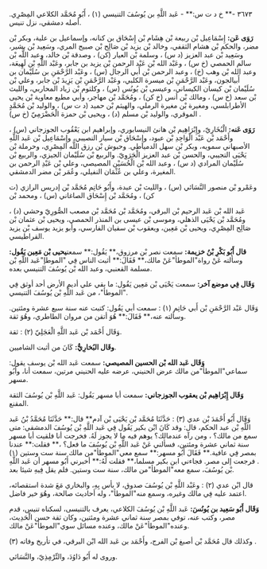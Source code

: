 ٣٦٧٣ -** خ د ت س:** - عَبد اللَّهِ بن يُوسُفَ التنيسي (١) ، أَبُو مُحَمَّد الكلاعي المِصْرِي. أصله دمشقي، نزل تنيس.

**رَوَى عَن:** إِسْمَاعِيل بْن ربيعة بْن هِشَام بْن إِسْحَاق بن كنانه، وإسماعيل بن علية، وبكر بْن مضر، والحكم بْن هشام الثقفي، وخالد بْن يزيد بْن صَالِح بْن صبيح المري، وسَعِيد بْن بشير، وسَعِيد بْن عبد العزيز (د س) ، وسلمة بْن العيار (كن) ، وصدقة بْن خالد، وعبد اللَّه بْن سالم الحمصي (خ س) ، وعَبْد الله بْن عَبْد الرحمن بْن يزيد بن جابر، وعَبْد اللَّهِ بْن لَهِيعَة، وعبد الله بْن وهب (خ) ، وعبد الرحمن بْن أَبي الرجال (س) ، وعَبْد الرَّحْمَنِ بن سُلَيْمان بن أَبيالجون، وعَبْد الرَّحْمَنِ بْن ميسرة الكلبي، وعَبْد الرَّحْمَنِ بْن يَزِيدَ بْن جابر، وعلي بْن سُلَيْمان بْن كيسان الكيساني، وعيسى بْن يُونُس (س) ، وكلثوم بْن زياد المحاربي، والليث بْن سعد (خ س) ، ومالك بْن أنس (خ كن) ، ومُحَمَّد بْن مهاجر، وأبي مطيع معاوية بْن يحيى الأطرابلسي، ومغيرة بْن مغيرة الرملي، والهيثم بْن حميد (د ت س) ، والوليد بْن مُحَمَّدٍ الموقري، والوليد بْن مسلم (د) ، ويحيى بْن حمزة الْحَضْرَمِيّ (خ س) .

**رَوَى عَنه:** الْبُخَارِيّ، وإِبْرَاهِيم بْن هانئ النيسابوري، وإبراهيم ابن يَعْقُوب الجوزجاني (س) ، وأَحْمَد بْن عَبْد الْوَاحِدِ بْن عبود، وإِسْحَاق بْن سيار النصيبي، وإِسْمَاعِيل بْن عَبد اللَّهِ الأصبهاني سمويه، وبكر بْن سهل الدمياطي. وحبوش بْن رزق اللَّه المِصْرِي، وحرملة بْن يَحْيَى التجيبي، والحسن بْن عبد العزيز الْجَرَوِيّ. والربيع بْن سُلَيْمان الجيزي، والربيع بْن سُلَيْمان المرادي (د س) ، وعبد الله بْن الْحُسَيْن المصيصي، وعلي بْن عَبْدِ الرحمن بن المغيرة، وعلي بن عُثْمَان النفيلي، وعُمَر بْن مضر الدمشقي.

وعَمْرو بْن منصور النَّسَائي (س) ، والليث بْن عبدة، وأَبُو حَاتِم مُحَمَّد بْن إدريس الرازي (ت كن) ، ومُحَمَّد بْن إِسْحَاق الصاغاني (س) ، ومحمد بْن

عَبد الله بْن عَبد الرحيم بْن البرقي، ومُحَمَّد بْن مُحَمَّد بْن مصعب الصُّورِيّ وحشي (د) ، ومُحَمَّد بْن يَحْيَى الذهلي، وموسى بْن عيسى بن المنذر الحمصي، ويحيى بْن عثمان بْن صَالِح المِصْرِي، ويحيى بْن مَعِين، ويعقوب بْن سفيان الفارسي، وأبو يزيد يوسف بْن يزيد القراطيسي.

**قال أَبُو بَكْرِ بْنُ خزيمة:** سمعت نصر بْن مرزوق،** يَقُول:** سمعت**يحيى بْن مَعِين يَقُول:** وسألته عَنْ رواة"الموطأ"عَنْ مالك،** فَقَالَ:** أثبت الناس فِي "الموطإ"عَبد اللَّهِ بْن مسلمة القعنبي، وعبد الله بْن يُوسُفَ التنيسي بعده.

**وَقَال فِي موضع آخر:** سمعت يَحْيَى بْن مَعِين يَقُول: ما بقي علي أديم الأرض أحد أوثق فِي "الموطأ"، من عَبد اللَّهِ بْن يُوسُفَ التنيسي.

وَقَال عَبْد الرَّحْمَنِ بْن أَبي حَاتِم (١) : سمعت أبي يَقُول: كتبت عنه سنة سبع عشرة ومئتين. وسألته عنه،** فَقَالَ:** هُوَ أتقن من مروان الطاطري، وهُوَ ثقة.

وَقَال أَحْمَد بْن عَبد اللَّهِ الْعَجَلِيّ (٢) : ثقة.

**وقَال البُخارِيُّ:** كَانَ من أثبت الشاميين.

**وَقَال عَبد الله بْن الحسين المصيصي:** سمعت عَبد الله بْن يوسف يقول: سماعي"الموطأ"من مالك عرض الحنيني، عرضه عليه الحنيني مرتين، سمعت أنا، وأَبُو مسهر.

**وَقَال إِبْرَاهِيم بْن يعقوب الجوزجاني:** سمعت أبا مسهر يَقُول: عَبد اللَّهِ بْن يُوسُفَ الثقة المقنع.

وَقَال أَبُو أَحْمَدَ بْن عدي (٣) : حَدَّثَنَا مُحَمَّد بْن يَحْيَى بْن آدم** قال:** حَدَّثَنَا مُحَمَّدُ بْنُ عَبد اللَّهِ بْن عبد الحكم، قال: وقد كَانَ ابْن بكير يَقُول فِي عَبد اللَّهِ بْن يُوسُفَ الدمشقي: متى سمع من مالك؟ ، ومن رآه عندمالك؟ يوهم فيه ما لا يجوز لَهُ. فخرجت أنا فلقيت أبا مسهر سنة ثماني عشرة ومئتين، فسألني عَنْ عَبد اللَّهِ بْن يُوسُفَ ما فعل؟ ،** فقلت:** عندنا بمصر فِي عافية.** فَقَالَ أَبُو مسهر:** سمع معي"الموطأ"من مالك سنة ست وستين (١) . فرجعت إلى مصر. فجاءني ابن بكير مسلما،** فقلت لَهُ:** أخبرني أَبُو مسهر أن عَبد اللَّهِ بْن يُوسُفَ، سمع معه"الموطأ"من مالك، سنة ست وستين. فلم يقل فِيهِ شيئا بعد.

قال ابْن عدي (٢) : وعَبْد اللَّهِ بْن يُوسُفَ صدوق، لا بأس بِهِ، والبخاري مَعَ شدة استقصائه، اعتمد عليه فِي مالك وغيره، وسمع منه"الموطأ"، وله أحاديث صالحة، وهُوَ خير فاضل.

**وَقَال أَبُو سَعِيد بن يُونُسَ:** عَبد اللَّهِ بْن يُوسُفَ الكلاعي، يعرف بالتنيسى، لسكناه تنيس، قدم مصر، وكتب عنه، توفي بمصر سنة ثماني عشرة ومئتين، وكان ثقة حسن الْحَدِيث، وعنده"الموطأ"عَنْ مالك، وعنده مسائل سوي"الموطأ"عَنْ مالك.

وكذلك قال مُحَمَّد بْن أصبغ بْن الفرج، وأَحْمَد بن عَبد الله ابْن البرقي، في تأريخ وفاته (٣) .

وروى له أَبُو دَاوُدَ، والتِّرْمِذِيّ، والنَّسَائي.